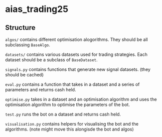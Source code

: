 # aias_trading25

## Structure

`algos/` contains different optimisation alogorithms. They should be all subclassing `BaseAlgo`.

`datasets/` contains various datasets used for trading strategies. Each dataset should be a subclass of `BaseDataset`. 

`signals.py` contains functions that generate new signal datasets. (they should be cached)

`eval.py` contains a function that takes in a dataset and a series of parameters and returns cash held.

`optimise.py` takes in a dataset and an optimisation algorithm and uses the optimisation algorithm to optimise the parameters of the bot.

`test.py` runs the bot on a dataset and returns cash held.

`visualisation.py` contains helpers for visualising the bot and the algorithms. (note might move this alongisde the bot and algos)